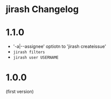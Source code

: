 # jirash Changelog

# 1.1.0

- '-a|--assignee' optiotn to 'jirash createissue'
- `jirash filters`
- `jirash user USERNAME`


# 1.0.0

(first version)
